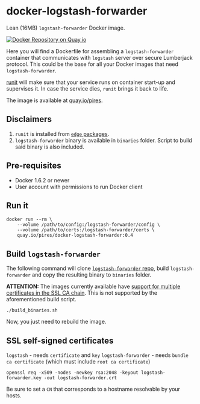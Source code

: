 
# docker-logstash-forwarder
Lean (16MB) `logstash-forwarder` Docker image.

[![Docker Repository on Quay.io](https://quay.io/repository/pires/docker-logstash-forwarder/status "Docker Repository on Quay.io")](https://quay.io/repository/pires/docker-logstash-forwarder)

Here you will find a Dockerfile for assembling a `logstash-forwarder` container that communicates with `logstash` server over secure Lumberjack protocol. This could be the base for all your Docker images that need `logstash-forwarder`.

[runit](http://smarden.org/runit/) will make sure that your service runs on container start-up and supervises it. In case the service dies, `runit` brings it back to life. 

The image is available at [quay.io/pires](https://quay.io/repository/pires/docker-logstash-forwarder).

## Disclaimers

1. `runit` is installed from [`edge` packages](http://wiki.alpinelinux.org/wiki/Edge).
2. `logstash-forwarder` binary is available in `binaries` folder. Script to build said binary is also included.

## Pre-requisites

* Docker 1.6.2 or newer
* User account with permissions to run Docker client

## Run it

```
docker run --rm \
    --volume /path/to/config:/logstash-forwarder/config \
    --volume /path/to/certs:/logstash-forwarder/certs \
    quay.io/pires/docker-logstash-forwarder:0.4
```

## Build `logstash-forwarder`

The following command will clone [`logstash-forwarder` repo](git://github.com/elasticsearch/logstash-forwarder.git), build `logstash-forwarder` and copy the resulting binary to `binaries` folder.

**ATTENTION:** The images currently available have [support for multiple certificates in the SSL CA chain](https://github.com/elastic/logstash-forwarder/pull/261). This is not supported by the aforementioned build script.

```
./build_binaries.sh
```

Now, you just need to rebuild the image.

## SSL self-signed certificates

`logstash` - needs `certificate` and `key`
`logstash-forwarder` - needs `bundle ca certificate` (which must include `root ca certificate`)

```
openssl req -x509 -nodes -newkey rsa:2048 -keyout logstash-forwarder.key -out logstash-forwarder.crt
```

Be sure to set a `CN` that corresponds to a hostname resolvable by your hosts.
